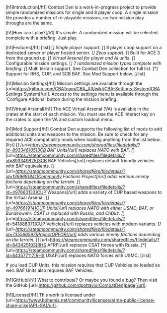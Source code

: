 [h1]Introduction[/h1]
Combat Den is a work-in-progress project to provide simple randomized missions for single and 8 player coop.  A single mission file provides a number of re-playable missions, no two mission play throughs are the same.

[h1]How can I play?[/h1]
It's simple.  A randomized mission will be selected complete with a briefing.  Just play.

[h1]Features[/h1]
[list]
[*] Single player support.
[*] 8 player coop support on a dedicated server or player hosted server.
[*] Zeus support.
[*] Built for ACE 3 from the ground up.
[*] Virtual Arsenal for player and AI units.
[*] Configurable mission settings.
[*] 7 randomized mission types complete with briefing.
[*] Multi terrain support.  See Combat Den collection for full list.
[*] Support for RHS, CUP, and 3CB BAF.  See Mod Support below.
[/list]

[h1]Mission Settings[/h1]
Mission settings are available through the [url=https://github.com/CBATeam/CBA_A3/wiki/CBA-Settings-System]CBA Settings System[/url].
Access to the settings menu is available through the 'Configure Addons' button during the mission briefing.

[h1]Virtual Arsenal[/h1]
The ACE Virtual Arsenal (VA) is available in the crates at the start of each mission.  You must use the ACE interact key on the crates to open the VA and custom loadout menu.

[h1]Mod Support[/h1]
Combat Den supports the following list of mods to add additional units and weapons to the mission.  Be sure to check for any required ACE compatibility mods when loading anything from the list below.
[list]
[*] [url=https://steamcommunity.com/sharedfiles/filedetails/?id=893346105]3CB BAF Units[/url] replaces NATO with BAF.
[*] [url=https://steamcommunity.com/sharedfiles/filedetails/?id=893349825]3CB BAF Vehicles[/url] replaces default friendly vehicles with BAF equivalents.
[*] [url=https://steamcommunity.com/sharedfiles/filedetails/?id=1369691841]Community Factions Project[/url] adds various enemy factions depending on the terrain.
[*] [url=https://steamcommunity.com/sharedfiles/filedetails/?id=497660133]CUP Weapons[/url] adds a variety of CUP based weapons to the Virtual Arsenal.
[*] [url=https://steamcommunity.com/sharedfiles/filedetails/?id=497661914]CUP Units[/url] replaces NATO with either USMC, BAF, or Bundeswehr.  CSAT is replaced with Russia, and ChDkz.
[*] [url=https://steamcommunity.com/sharedfiles/filedetails/?id=541888371]CUP Vehicles[/url] replaces vehicles with modern variants.
[*] [url=https://steamcommunity.com/sharedfiles/filedetails/?id=735566597]ProjectOPFOR[/url] adds various enemy factions depending on the terrain.
[*] [url=https://steamcommunity.com/sharedfiles/filedetails/?id=843425103]RHS AFRF[/url] replaces CSAT forces with Russia.
[*] [url=https://steamcommunity.com/sharedfiles/filedetails/?id=843577117]RHS USAF[/url] replaces NATO forces with USMC.
[/list]

If you load CUP Units, this mission requires that CUP Vehicles be loaded as well.  BAF Units also requires BAF Vehicles.

[h1]GitHub[/h1]
What to contribute?  Or maybe you found a bug?  Then visit the GitHub [url=https://github.com/dpottavio/CombatDen]page[/url].

[h1]License[/h1]
This work is licensed under [url=https://www.bohemia.net/community/licenses/arma-public-license-share-alike]APL-SA[/url].
